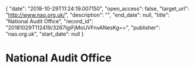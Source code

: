 {
  "date": "2018-10-29T11:24:19.007150", 
  "open_access": false, 
  "target_url": "http://www.nao.org.uk/", 
  "description": "", 
  "end_date": null, 
  "title": "National Audit Office", 
  "record_id": "20181029T112419/3267IgiFjMoUVFnvANesKg==", 
  "publisher": "nao.org.uk", 
  "start_date": null
}

# National Audit Office


